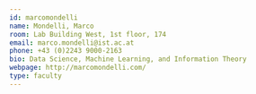 ```yaml
---
id: marcomondelli
name: Mondelli, Marco
room: Lab Building West, 1st floor, 174
email: marco.mondelli@ist.ac.at
phone: +43 (0)2243 9000-2163
bio: Data Science, Machine Learning, and Information Theory
webpage: http://marcomondelli.com/
type: faculty
---
```

